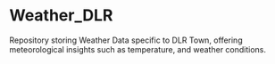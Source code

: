 # Weather_DLR
Repository storing Weather Data specific to DLR Town, offering meteorological insights such as temperature, and weather conditions.
